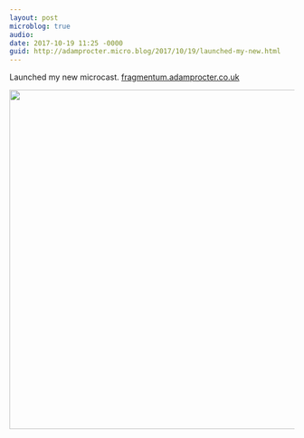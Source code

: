 ```yaml
---
layout: post
microblog: true
audio: 
date: 2017-10-19 11:25 -0000
guid: http://adamprocter.micro.blog/2017/10/19/launched-my-new.html
---
```

Launched my new microcast. [fragmentum.adamprocter.co.uk](http://fragmentum.adamprocter.co.uk)

<img src="http://discursive.adamprocter.co.uk/uploads/2017/926f740efc.jpg" width="600" height="600" />
